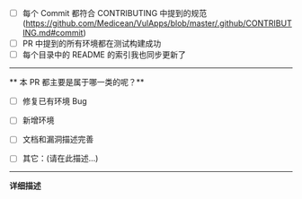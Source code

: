 <!--
首先非常感谢您能参与到 VulApps 这个开源项目当中来。

在提 PR 之前，需要你先确认一下下列基础信息

如果你选中了某一项，可以把该行前面的 `[ ]` 改成 `[x]`。
-->

- [ ] 每个 Commit 都符合 CONTRIBUTING 中提到的规范(https://github.com/Medicean/VulApps/blob/master/.github/CONTRIBUTING.md#commit)
- [ ] PR 中提到的所有环境都在测试构建成功
- [ ] 每个目录中的 README 的索引我也同步更新了

---

** 本 PR 都主要是属于哪一类的呢？**


- [ ] 修复已有环境 Bug
- [ ] 新增环境
- [ ] 文档和漏洞描述完善
- [ ] 其它：(请在此描述...)


---

**详细描述**

